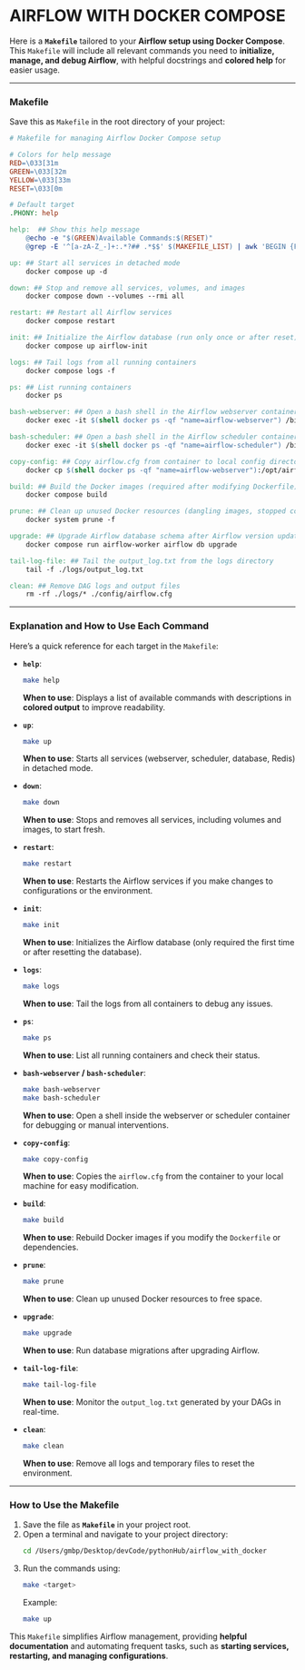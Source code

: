 # AIRFLOW WITH DOCKER COMPOSE

Here is a **`Makefile`** tailored to your **Airflow setup using Docker
Compose**. This `Makefile` will include all relevant commands you need to
**initialize, manage, and debug Airflow**, with helpful docstrings and
**colored help** for easier usage.

---

### **Makefile**

Save this as `Makefile` in the root directory of your project:

```Makefile
# Makefile for managing Airflow Docker Compose setup

# Colors for help message
RED=\033[31m
GREEN=\033[32m
YELLOW=\033[33m
RESET=\033[0m

# Default target
.PHONY: help

help:  ## Show this help message
	@echo -e "$(GREEN)Available Commands:$(RESET)"
	@grep -E '^[a-zA-Z_-]+:.*?## .*$$' $(MAKEFILE_LIST) | awk 'BEGIN {FS = ":.*?## "}; {printf "$(YELLOW)%-15s$(RESET) %s\n", $$1, $$2}'

up: ## Start all services in detached mode
	docker compose up -d

down: ## Stop and remove all services, volumes, and images
	docker compose down --volumes --rmi all

restart: ## Restart all Airflow services
	docker compose restart

init: ## Initialize the Airflow database (run only once or after reset)
	docker compose up airflow-init

logs: ## Tail logs from all running containers
	docker compose logs -f

ps: ## List running containers
	docker ps

bash-webserver: ## Open a bash shell in the Airflow webserver container
	docker exec -it $(shell docker ps -qf "name=airflow-webserver") /bin/bash

bash-scheduler: ## Open a bash shell in the Airflow scheduler container
	docker exec -it $(shell docker ps -qf "name=airflow-scheduler") /bin/bash

copy-config: ## Copy airflow.cfg from container to local config directory
	docker cp $(shell docker ps -qf "name=airflow-webserver"):/opt/airflow/airflow.cfg ./config/airflow.cfg

build: ## Build the Docker images (required after modifying Dockerfile)
	docker compose build

prune: ## Clean up unused Docker resources (dangling images, stopped containers)
	docker system prune -f

upgrade: ## Upgrade Airflow database schema after Airflow version update
	docker compose run airflow-worker airflow db upgrade

tail-log-file: ## Tail the output_log.txt from the logs directory
	tail -f ./logs/output_log.txt

clean: ## Remove DAG logs and output files
	rm -rf ./logs/* ./config/airflow.cfg

```

---

### **Explanation and How to Use Each Command**

Here’s a quick reference for each target in the `Makefile`:

- **`help`**:

  ```bash
  make help
  ```

  **When to use**: Displays a list of available commands with descriptions in **colored output** to improve readability.

- **`up`**:

  ```bash
  make up
  ```

  **When to use**: Starts all services (webserver, scheduler, database, Redis) in detached mode.

- **`down`**:

  ```bash
  make down
  ```

  **When to use**: Stops and removes all services, including volumes and images, to start fresh.

- **`restart`**:

  ```bash
  make restart
  ```

  **When to use**: Restarts the Airflow services if you make changes to configurations or the environment.

- **`init`**:

  ```bash
  make init
  ```

  **When to use**: Initializes the Airflow database (only required the first time or after resetting the database).

- **`logs`**:

  ```bash
  make logs
  ```

  **When to use**: Tail the logs from all containers to debug any issues.

- **`ps`**:

  ```bash
  make ps
  ```

  **When to use**: List all running containers and check their status.

- **`bash-webserver` / `bash-scheduler`**:

  ```bash
  make bash-webserver
  make bash-scheduler
  ```

  **When to use**: Open a shell inside the webserver or scheduler container for debugging or manual interventions.

- **`copy-config`**:

  ```bash
  make copy-config
  ```

  **When to use**: Copies the `airflow.cfg` from the container to your local machine for easy modification.

- **`build`**:

  ```bash
  make build
  ```

  **When to use**: Rebuild Docker images if you modify the `Dockerfile` or dependencies.

- **`prune`**:

  ```bash
  make prune
  ```

  **When to use**: Clean up unused Docker resources to free space.

- **`upgrade`**:

  ```bash
  make upgrade
  ```

  **When to use**: Run database migrations after upgrading Airflow.

- **`tail-log-file`**:

  ```bash
  make tail-log-file
  ```

  **When to use**: Monitor the `output_log.txt` generated by your DAGs in real-time.

- **`clean`**:
  ```bash
  make clean
  ```
  **When to use**: Remove all logs and temporary files to reset the environment.

---

### **How to Use the Makefile**

1. Save the file as **`Makefile`** in your project root.
2. Open a terminal and navigate to your project directory:
   ```bash
   cd /Users/gmbp/Desktop/devCode/pythonHub/airflow_with_docker
   ```
3. Run the commands using:
   ```bash
   make <target>
   ```
   Example:
   ```bash
   make up
   ```

This `Makefile` simplifies Airflow management, providing **helpful
documentation** and automating frequent tasks, such as **starting services,
restarting, and managing configurations**.

